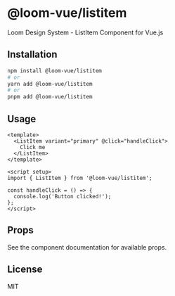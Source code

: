 # @loom-vue/listitem

Loom Design System - ListItem Component for Vue.js

## Installation

```bash
npm install @loom-vue/listitem
# or
yarn add @loom-vue/listitem
# or
pnpm add @loom-vue/listitem
```

## Usage

```vue
<template>
  <ListItem variant="primary" @click="handleClick">
    Click me
  </ListItem>
</template>

<script setup>
import { ListItem } from '@loom-vue/listitem';

const handleClick = () => {
  console.log('Button clicked!');
};
</script>
```

## Props

See the component documentation for available props.

## License

MIT
